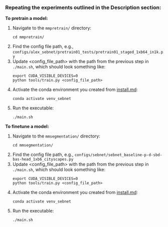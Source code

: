 ### Repeating the experiments outlined in the Description section:
**To pretrain a model:**
1. Navigate to the `mmpretrain/` directory:
   ```
   cd mmpretrain/
   ```
2. Find the config file path, e.g., `configs/alex_sebnet/pretrain01_tests/pretrain01_staged_1xb64_in1k.py`
3. Update <config_file_path> with the path from the previous step in `./main.sh`, which should look something like:
   ```
   export CUDA_VISIBLE_DEVICES=0
   python tools/train.py <config_file_path>
   ```
4. Activate the conda environment you created from [install.md](https://github.com/adossantos21/paper_2/blob/main/install.md):
   ```
   conda activate venv_sebnet
   ```
5. Run the executable:
   ```
   ./main.sh
   ```

**To finetune a model:**
1. Navigate to the `mmsegmentation/` directory:
   ```
   cd mmsegmentation/
   ```
2. Find the config file path, e.g., `configs/sebnet/sebnet_baseline-p-d-sbd-bas-head_1xb6_cityscapes.py`
3. Update <config_file_path> with the path from the previous step in `./main.sh`, which should look something like:
   ```
   export CUDA_VISIBLE_DEVICES=0
   python tools/train.py <config_file_path>
   ```
4. Activate the conda environment you created from [install.md](https://github.com/adossantos21/paper_2/blob/main/install.md):
   ```
   conda activate venv_sebnet
   ```
5. Run the executable:
   ```
   ./main.sh
   ```

